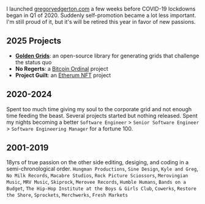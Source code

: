 I launched [gregoryedgerton.com](http://gregoryedgerton.com) a few weeks before COVID-19 lockdowns began in Q1 of 2020. Suddenly self-promotion became a lot less important. I'm still proud of it, but it's will be retired this year in favor of new passions.

## 2025 Projects
- **[Golden Grids](https://github.com/gregoryedgerton/golden-grids)**: an open-source library for generating grids that challenge the status quo
- **No Regerts**: a [Bitcoin Ordinal](https://www.bitcoin.com/get-started/what-are-bitcoin-ordinals/) project
- **Project Guilt**: an [Etherum NFT](https://ethereum.org/en/nft/) project

## 2020-2024
Spent too much time giving my soul to the corporate grid and not enough time feeding the beast. Several projects started but nothing released. Spent my nights becoming a better `Software Engineer` > `Senior Software Engineer` > `Software Engineering Manager` for a fortune 100.

## 2001-2019
18yrs of true passion on the other side editing, desiging, and coding in a semi-chronological order. `Hungman Productions`, `Sine Design`, `Kyle and Greg`, `No Milk Records`, `Macabre Studios`, `Rock Picture Sciossors`, `Merovingian Music`, `MRV Music`, `Skiprock`, `Merovee Records`, `Humble Humans`, `Bands on a Budget`, `The Hip-Hop Institute at the Boys & Girls Club`, `Cowerks`, `Restore the Shore`, `Sprockets`, `Merchwerks`, `Fresh Markets`

<!---
gregoryedgerton/gregoryedgerton is a ✨ special ✨ repository because its `README.md` (this file) appears on your GitHub profile.
You can click the Preview link to take a look at your changes.
--->
